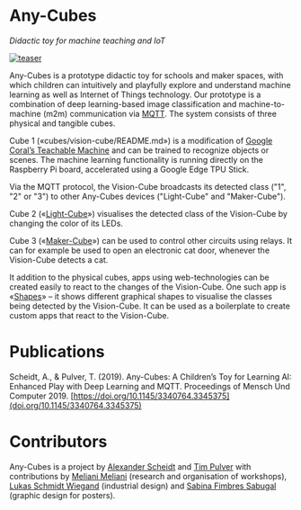 # Any-Cubes

_Didactic toy for machine teaching and IoT_  

[![teaser](https://user-images.githubusercontent.com/1055819/170082598-7ad80950-37db-4582-81c4-ee1620ff6d76.jpg)](https://vimeo.com/488949042)


Any-Cubes is a prototype didactic toy for schools and maker spaces, with which children can intuitively and playfully explore and understand machine learning as well as Internet of Things technology. Our prototype is a combination of deep learning-based image classification and machine-to-machine (m2m) communication via [MQTT](https://mqtt.org/). The system consists of three physical and tangible cubes.

Cube 1 («cubes/vision-cube/README.md») is a modification of [Google Coral’s Teachable Machine](https://coral.ai/projects/teachable-machine/) and can be trained to recognize objects or scenes.
The machine learning functionality is running directly on the Raspberry Pi board, accelerated using a Google Edge TPU Stick.

Via the MQTT protocol, the Vision-Cube broadcasts its detected class ("1", "2" or "3") to other Any-Cubes devices ("Light-Cube" and "Maker-Cube").

Cube 2 («[Light-Cube](cubes/light-cube/README.md)») visualises the detected class of the Vision-Cube by changing the color of its LEDs.

Cube 3 («[Maker-Cube](cubes/maker-cube/README.md)») can be used to control other circuits using relays. It can for example be used to open an electronic cat door, whenever the Vision-Cube detects a cat.

It addition to the physical cubes, apps using web-technologies can be created easily to react to the changes of the Vision-Cube.
One such app is «[Shapes](apps/shapes-app/README.md)» – it shows different graphical shapes to visualise the classes being detected by the Vision-Cube. It can be used as a boilerplate to create custom apps that react to the Vision-Cube.

# Publications
 
Scheidt, A., & Pulver, T. (2019). Any-Cubes: A Children’s Toy for Learning AI: Enhanced Play with Deep Learning and MQTT. Proceedings of Mensch Und Computer 2019. [https://doi.org/10.1145/3340764.3345375](doi.org/10.1145/3340764.3345375)

# Contributors

Any-Cubes is a project by [Alexander Scheidt](https://www.fh-potsdam.de/studium-lehre/projekte/any-cubes) and [Tim Pulver](https://timpulver.de/) with contributions by [Meliani Meliani](https://www.linkedin.com/in/meliani-meliani-7a856b1a4/?originalSubdomain=de) (research and organisation of workshops), [Lukas Schmidt Wiegand](https://www.linkedin.com/in/lukas-schmidt-wiegand-67b990172/) (industrial design) and [Sabina Fimbres Sabugal](https://www.linkedin.com/in/sabina-fimbres-sabugal-7a253a213/) (graphic design for posters).





 
